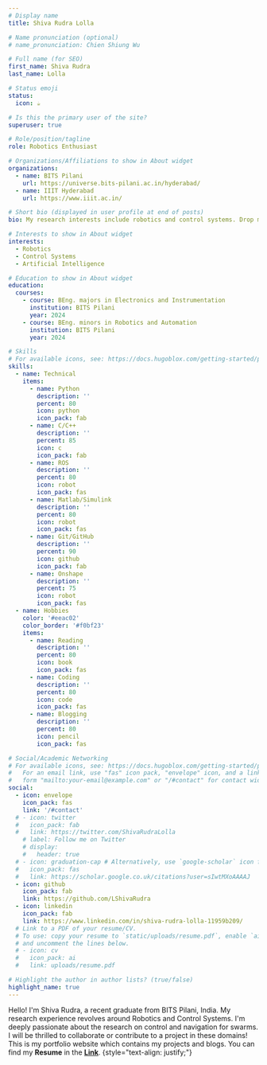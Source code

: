 ```yaml
---
# Display name
title: Shiva Rudra Lolla

# Name pronunciation (optional)
# name_pronunciation: Chien Shiung Wu

# Full name (for SEO)
first_name: Shiva Rudra
last_name: Lolla

# Status emoji
status:
  icon: ☕️

# Is this the primary user of the site?
superuser: true

# Role/position/tagline
role: Robotics Enthusiast

# Organizations/Affiliations to show in About widget
organizations:
  - name: BITS Pilani
    url: https://universe.bits-pilani.ac.in/hyderabad/
  - name: IIIT Hyderabad
    url: https://www.iiit.ac.in/

# Short bio (displayed in user profile at end of posts)
bio: My research interests include robotics and control systems. Drop me a message if you want to connect!

# Interests to show in About widget
interests:
  - Robotics
  - Control Systems
  - Artificial Intelligence

# Education to show in About widget
education:
  courses:
    - course: BEng. majors in Electronics and Instrumentation
      institution: BITS Pilani
      year: 2024
    - course: BEng. minors in Robotics and Automation
      institution: BITS Pilani
      year: 2024

# Skills
# For available icons, see: https://docs.hugoblox.com/getting-started/page-builder/#icons
skills:
  - name: Technical
    items:
      - name: Python
        description: ''
        percent: 80
        icon: python
        icon_pack: fab
      - name: C/C++
        description: ''
        percent: 85
        icon: c
        icon_pack: fab
      - name: ROS
        description: ''
        percent: 80
        icon: robot
        icon_pack: fas
      - name: Matlab/Simulink
        description: ''
        percent: 80
        icon: robot
        icon_pack: fas
      - name: Git/GitHub
        description: ''
        percent: 90
        icon: github
        icon_pack: fab
      - name: Onshape
        description: ''
        percent: 75
        icon: robot
        icon_pack: fas
  - name: Hobbies
    color: '#eeac02'
    color_border: '#f0bf23'
    items:
      - name: Reading
        description: ''
        percent: 80
        icon: book
        icon_pack: fas
      - name: Coding
        description: ''
        percent: 80
        icon: code
        icon_pack: fas
      - name: Blogging
        description: ''
        percent: 80
        icon: pencil
        icon_pack: fas

# Social/Academic Networking
# For available icons, see: https://docs.hugoblox.com/getting-started/page-builder/#icons
#   For an email link, use "fas" icon pack, "envelope" icon, and a link in the
#   form "mailto:your-email@example.com" or "/#contact" for contact widget.
social:
  - icon: envelope
    icon_pack: fas
    link: '/#contact'
  # - icon: twitter
  #   icon_pack: fab
  #   link: https://twitter.com/ShivaRudraLolla
    # label: Follow me on Twitter
    # display:
    #   header: true
  # - icon: graduation-cap # Alternatively, use `google-scholar` icon from `ai` icon pack
  #   icon_pack: fas
  #   link: https://scholar.google.co.uk/citations?user=sIwtMXoAAAAJ
  - icon: github
    icon_pack: fab
    link: https://github.com/LShivaRudra
  - icon: linkedin
    icon_pack: fab
    link: https://www.linkedin.com/in/shiva-rudra-lolla-11959b209/
  # Link to a PDF of your resume/CV.
  # To use: copy your resume to `static/uploads/resume.pdf`, enable `ai` icons in `params.yaml`,
  # and uncomment the lines below.
  # - icon: cv
  #   icon_pack: ai
  #   link: uploads/resume.pdf

# Highlight the author in author lists? (true/false)
highlight_name: true
---
```


Hello! I'm Shiva Rudra, a recent graduate from BITS Pilani, India. My research experience revolves around Robotics and Control Systems. I'm deeply passionate about the research on control and navigation for swarms. I will be thrilled to collaborate or contribute to a project in these domains! 
This is my portfolio website which contains my projects and blogs. You can find my **Resume** in the **[Link](https://drive.google.com/file/d/1c4oq_0obwb4blf0tESq8TKYEiRHNBWjc/view?usp=sharing)**.
{style="text-align: justify;"}
